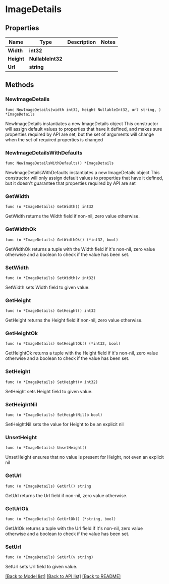 # ImageDetails

## Properties

Name | Type | Description | Notes
------------ | ------------- | ------------- | -------------
**Width** | **int32** |  | 
**Height** | **NullableInt32** |  | 
**Url** | **string** |  | 

## Methods

### NewImageDetails

`func NewImageDetails(width int32, height NullableInt32, url string, ) *ImageDetails`

NewImageDetails instantiates a new ImageDetails object
This constructor will assign default values to properties that have it defined,
and makes sure properties required by API are set, but the set of arguments
will change when the set of required properties is changed

### NewImageDetailsWithDefaults

`func NewImageDetailsWithDefaults() *ImageDetails`

NewImageDetailsWithDefaults instantiates a new ImageDetails object
This constructor will only assign default values to properties that have it defined,
but it doesn't guarantee that properties required by API are set

### GetWidth

`func (o *ImageDetails) GetWidth() int32`

GetWidth returns the Width field if non-nil, zero value otherwise.

### GetWidthOk

`func (o *ImageDetails) GetWidthOk() (*int32, bool)`

GetWidthOk returns a tuple with the Width field if it's non-nil, zero value otherwise
and a boolean to check if the value has been set.

### SetWidth

`func (o *ImageDetails) SetWidth(v int32)`

SetWidth sets Width field to given value.


### GetHeight

`func (o *ImageDetails) GetHeight() int32`

GetHeight returns the Height field if non-nil, zero value otherwise.

### GetHeightOk

`func (o *ImageDetails) GetHeightOk() (*int32, bool)`

GetHeightOk returns a tuple with the Height field if it's non-nil, zero value otherwise
and a boolean to check if the value has been set.

### SetHeight

`func (o *ImageDetails) SetHeight(v int32)`

SetHeight sets Height field to given value.


### SetHeightNil

`func (o *ImageDetails) SetHeightNil(b bool)`

 SetHeightNil sets the value for Height to be an explicit nil

### UnsetHeight
`func (o *ImageDetails) UnsetHeight()`

UnsetHeight ensures that no value is present for Height, not even an explicit nil
### GetUrl

`func (o *ImageDetails) GetUrl() string`

GetUrl returns the Url field if non-nil, zero value otherwise.

### GetUrlOk

`func (o *ImageDetails) GetUrlOk() (*string, bool)`

GetUrlOk returns a tuple with the Url field if it's non-nil, zero value otherwise
and a boolean to check if the value has been set.

### SetUrl

`func (o *ImageDetails) SetUrl(v string)`

SetUrl sets Url field to given value.



[[Back to Model list]](../README.md#documentation-for-models) [[Back to API list]](../README.md#documentation-for-api-endpoints) [[Back to README]](../README.md)


